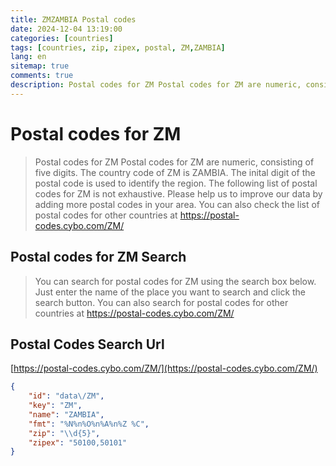 ```yaml
---
title: ZMZAMBIA Postal codes 
date: 2024-12-04 13:19:00
categories: [countries]
tags: [countries, zip, zipex, postal, ZM,ZAMBIA]
lang: en
sitemap: true
comments: true
description: Postal codes for ZM Postal codes for ZM are numeric, consisting of five digits. The country code of ZM is ZAMBIA. The inital digit of the postal code is used to identify the region. The following list of postal codes for ZM is not exhaustive. Please help us to improve our data by adding more postal codes in your area. You can also check the list of postal codes for other countries at https://postal-codes.cybo.com/ZM/
---
```


# Postal codes for ZM
> Postal codes for ZM Postal codes for ZM are numeric, consisting of five digits. The country code of ZM is ZAMBIA. The inital digit of the postal code is used to identify the region. The following list of postal codes for ZM is not exhaustive. Please help us to improve our data by adding more postal codes in your area. You can also check the list of postal codes for other countries at https://postal-codes.cybo.com/ZM/

## Postal codes for ZM Search 
> You can search for postal codes for ZM using the search box below. Just enter the name of the place you want to search and click the search button. You can also search for postal codes for other countries at https://postal-codes.cybo.com/ZM/

## Postal Codes Search Url

[https://postal-codes.cybo.com/ZM/](https://postal-codes.cybo.com/ZM/)
```json
{
    "id": "data\/ZM",
    "key": "ZM",
    "name": "ZAMBIA",
    "fmt": "%N%n%O%n%A%n%Z %C",
    "zip": "\\d{5}",
    "zipex": "50100,50101"
}
```
